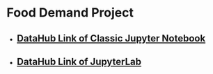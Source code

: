 # Food Demand Project

* ## __[DataHub Link of Classic Jupyter Notebook](https://datahub.berkeley.edu/hub/user-redirect/git-pull?repo=https%3A%2F%2Fdatahub.berkeley.edu%2Fuser%2Fqianhaozhong%2Fnotebooks%2FEEP153_Project_3_Terence_Gorman.git%2FEEP153_project_3.ipynb&urlpath=tree%2FEEP153_project_3.ipynb%2FEEP153_project_3.ipynb&branch=master)__


* ## __[DataHub Link of JupyterLab](https://datahub.berkeley.edu/hub/user-redirect/git-pull?repo=https%3A%2F%2Fgithub.com%2FOOHarryPotterOO%2FEEP153_Project_3_Terence_Gorman.git&urlpath=lab%2Ftree%2FEEP153_Project_3_Terence_Gorman.git%2FEEP153_project_3.ipynb&branch=main)__



